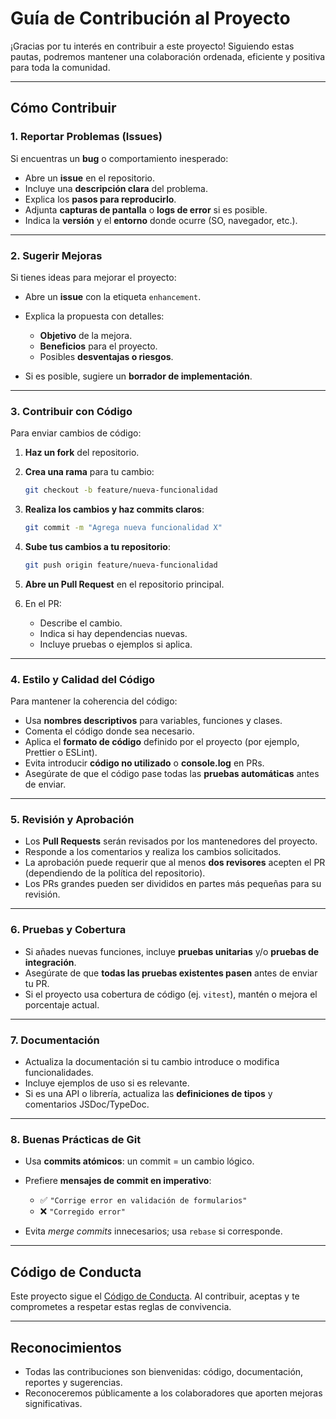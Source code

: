 # Guía de Contribución al Proyecto

¡Gracias por tu interés en contribuir a este proyecto!
Siguiendo estas pautas, podremos mantener una colaboración ordenada, eficiente y positiva para toda la comunidad.

---

## Cómo Contribuir

### 1. Reportar Problemas (Issues)

Si encuentras un **bug** o comportamiento inesperado:

* Abre un **issue** en el repositorio.
* Incluye una **descripción clara** del problema.
* Explica los **pasos para reproducirlo**.
* Adjunta **capturas de pantalla** o **logs de error** si es posible.
* Indica la **versión** y el **entorno** donde ocurre (SO, navegador, etc.).

---

### 2. Sugerir Mejoras

Si tienes ideas para mejorar el proyecto:

* Abre un **issue** con la etiqueta `enhancement`.
* Explica la propuesta con detalles:

  * **Objetivo** de la mejora.
  * **Beneficios** para el proyecto.
  * Posibles **desventajas o riesgos**.
* Si es posible, sugiere un **borrador de implementación**.

---

### 3. Contribuir con Código

Para enviar cambios de código:

1. **Haz un fork** del repositorio.
2. **Crea una rama** para tu cambio:

   ```bash
   git checkout -b feature/nueva-funcionalidad
   ```
3. **Realiza los cambios y haz commits claros**:

   ```bash
   git commit -m "Agrega nueva funcionalidad X"
   ```
4. **Sube tus cambios a tu repositorio**:

   ```bash
   git push origin feature/nueva-funcionalidad
   ```
5. **Abre un Pull Request** en el repositorio principal.
6. En el PR:

   * Describe el cambio.
   * Indica si hay dependencias nuevas.
   * Incluye pruebas o ejemplos si aplica.

---

### 4. Estilo y Calidad del Código

Para mantener la coherencia del código:

* Usa **nombres descriptivos** para variables, funciones y clases.
* Comenta el código donde sea necesario.
* Aplica el **formato de código** definido por el proyecto (por ejemplo, Prettier o ESLint).
* Evita introducir **código no utilizado** o **console.log** en PRs.
* Asegúrate de que el código pase todas las **pruebas automáticas** antes de enviar.

---

### 5. Revisión y Aprobación

* Los **Pull Requests** serán revisados por los mantenedores del proyecto.
* Responde a los comentarios y realiza los cambios solicitados.
* La aprobación puede requerir que al menos **dos revisores** acepten el PR (dependiendo de la política del repositorio).
* Los PRs grandes pueden ser divididos en partes más pequeñas para su revisión.

---

### 6. Pruebas y Cobertura

* Si añades nuevas funciones, incluye **pruebas unitarias** y/o **pruebas de integración**.
* Asegúrate de que **todas las pruebas existentes pasen** antes de enviar tu PR.
* Si el proyecto usa cobertura de código (ej. `vitest`), mantén o mejora el porcentaje actual.

---

### 7. Documentación

* Actualiza la documentación si tu cambio introduce o modifica funcionalidades.
* Incluye ejemplos de uso si es relevante.
* Si es una API o librería, actualiza las **definiciones de tipos** y comentarios JSDoc/TypeDoc.

---

### 8. Buenas Prácticas de Git

* Usa **commits atómicos**: un commit = un cambio lógico.
* Prefiere **mensajes de commit en imperativo**:

  * ✅ `"Corrige error en validación de formularios"`
  * ❌ `"Corregido error"`
* Evita *merge commits* innecesarios; usa `rebase` si corresponde.

---

## Código de Conducta

Este proyecto sigue el [Código de Conducta](CODE_OF_CONDUCT.md).
Al contribuir, aceptas y te comprometes a respetar estas reglas de convivencia.

---

## Reconocimientos

* Todas las contribuciones son bienvenidas: código, documentación, reportes y sugerencias.
* Reconoceremos públicamente a los colaboradores que aporten mejoras significativas.
